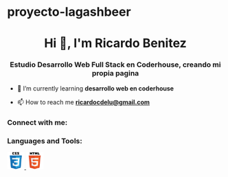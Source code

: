 # proyecto-lagashbeer
<h1 align="center">Hi 👋, I'm Ricardo Benitez</h1>
<h3 align="center">Estudio Desarrollo Web Full Stack en Coderhouse, creando mi propia pagina</h3>

- 🌱 I’m currently learning **desarrollo web en coderhouse**

- 📫 How to reach me **ricardocdelu@gmail.com**

<h3 align="left">Connect with me:</h3>
<p align="left">
</p>

<h3 align="left">Languages and Tools:</h3>
<p align="left"> <a href="https://www.w3schools.com/css/" target="_blank" rel="noreferrer"> <img src="https://raw.githubusercontent.com/devicons/devicon/master/icons/css3/css3-original-wordmark.svg" alt="css3" width="40" height="40"/> </a> <a href="https://www.w3.org/html/" target="_blank" rel="noreferrer"> <img src="https://raw.githubusercontent.com/devicons/devicon/master/icons/html5/html5-original-wordmark.svg" alt="html5" width="40" height="40"/> </a> </p>
